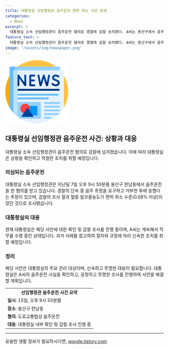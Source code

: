 ```yaml
---
title: 대통령실 선임행정관 음주운전 면허 취소 사건 발생
categories:
  - News
excerpt: >
  대통령실 소속 선임행정관이 음주운전 혐의로 경찰에 검찰 송치됐다. A씨는 용산구에서 음주운전을 하다 적발되었고, 혈중알코올농도가 면허 취소 수준이었다. 그러나 A씨는 음주 측정 거부 주장하고, 대통령실은 사실 확인과 감찰 조사를 진행 중이다. A씨는 현재도 직무를 수행 중이며, 대통령실은 빠른 조치를 취할 계획이라 전했다.
feature_text: >
  대통령실 소속 선임행정관이 음주운전 혐의로 경찰에 검찰 송치됐다. A씨는 용산구에서 음주운전을 하다 적발되었고, 혈중알코올농도가 면허 취소 수준이었다. 그러나 A씨는 음주 측정 거부 주장하고, 대통령실은 사실 확인과 감찰 조사를 진행 중이다. A씨는 현재도 직무를 수행 중이며, 대통령실은 빠른 조치를 취할 계획이라 전했다.
image: '/assets/img/newspaper.png'
---
```


<p><img src="/assets/img/newspaper.png" alt="kimp 속보" /></p>

<h2 data-ke-size="size26">대통령실 선임행정관 음주운전 사건: 상황과 대응</h2>

<p data-ke-size="size16">대통령실 소속 선임행정관이 음주운전 혐의로 검찰에 넘겨졌습니다. 이에 따라 대통령실은 상황을 확인하고 적절한 조치를 취할 예정입니다.</p>

<h3>의심되는 음주운전</h3>

<p data-ke-size="size16">대통령실 소속 선임행정관은 지난달 7일 오후 9시 50분쯤 용산구 한남동에서 음주운전을 한 혐의를 받고 있습니다. 경찰의 단속 중 음주 측정을 요구하고 거부한 후에 응했다는 주장이 있으며, 검찰의 조사 결과 혈중 알코올농도가 면허 취소 수준(0.08% 이상)이었던 것으로 조사됐습니다.</p>

<h3>대통령실의 대응</h3>

<p data-ke-size="size16">현재 대통령실은 해당 사안에 대한 확인 및 감찰 조사를 진행 중이며, A씨는 계속해서 직무를 수행 중인 상태입니다. 과거 사례를 참고하여 절차와 규정에 따라 신속한 조치를 취할 예정입니다.</p>

<h3>정리</h3>

<p data-ke-size="size16">해당 사안은 대통령실의 주요 관리 대상이며, 신속하고 투명한 대응이 필요합니다. 대통령실은 A씨의 음주운전 사실을 확인하고, 공정하고 투명한 조사를 진행하여 사안을 해결할 계획입니다.</p>

<table>
    <tbody>
        <tr>
            <td style="text-align: center; height: 17px;"><b>선임행정관 음주운전 사건 요약</b></td>
        </tr>
        <tr>
            <td style="text-align: left; height: 17px;"><b>일시</b>: 15일, 오후 9시 50분쯤</td>
        </tr>
        <tr>
            <td style="text-align: left; height: 17px;"><b>장소</b>: 용산구 한남동</td>
        </tr>
        <tr>
            <td style="text-align: left; height: 17px;"><b>혐의</b>: 도로교통법상 음주운전</td>
        </tr>
        <tr>
            <td style="text-align: left; height: 17px;"><b>대응</b>: 대통령실 내부 확인 및 감찰 조사 진행 중</td>
        </tr>
    </tbody>
</table>

<p><hr></p>
유용한 생활 정보가 필요하시다면, <a href="https://qoogle.tistory.com" rel="dofollow">qoogle.tistory.com</a>


